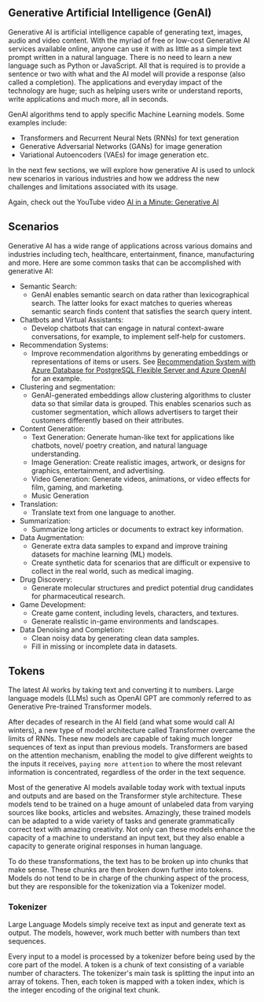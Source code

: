 ## Generative Artificial Intelligence (GenAI)

Generative AI is artificial intelligence capable of generating text, images, audio and video content. With the myriad of free or low-cost Generative AI services available online, anyone can use it with as little as a simple text prompt written in a natural language. There is no need to learn a new language such as Python or JavaScript. All that is required is to provide a sentence or two with what and the AI model will provide a response (also called a completion). The applications and everyday impact of the technology are huge; such as helping users write or understand reports, write applications and much more, all in seconds.

GenAI algorithms tend to apply specific Machine Learning models. Some examples include:

- Transformers and Recurrent Neural Nets (RNNs) for text generation
- Generative Adversarial Networks (GANs) for image generation
- Variational Autoencoders (VAEs) for image generation etc.

In the next few sections, we will explore how generative AI is used to unlock new scenarios in various industries and how we address the new challenges and limitations associated with its usage.

Again, check out the YouTube video [AI in a Minute: Generative AI](https://youtu.be/om7iYSucLrk)

## Scenarios

Generative AI has a wide range of applications across various domains and industries including tech, healthcare, entertainment, finance, manufacturing and more. Here are some common tasks that can be accomplished with generative AI:

- Semantic Search:
  - GenAI enables semantic search on data rather than lexicographical search. The latter looks for exact matches to queries whereas semantic search finds content that satisfies the search query intent.
- Chatbots and Virtual Assistants:
  - Develop chatbots that can engage in natural context-aware conversations, for example, to implement self-help for customers.
- Recommendation Systems:
  - Improve recommendation algorithms by generating embeddings or representations of items or users. See [Recommendation System with Azure Database for PostgreSQL Flexible Server and Azure OpenAI](https://learn.microsoft.com/azure/postgresql/flexible-server/generative-ai-recommendation-system) for an example.
- Clustering and segmentation:
  - GenAI-generated embeddings allow clustering algorithms to cluster data so that similar data is grouped. This enables scenarios such as customer segmentation, which allows advertisers to target their customers differently based on their attributes.
- Content Generation:
  - Text Generation: Generate human-like text for applications like chatbots, novel/ poetry creation, and natural language understanding.
  - Image Generation: Create realistic images, artwork, or designs for graphics, entertainment, and advertising.
  - Video Generation: Generate videos, animations, or video effects for film, gaming, and marketing.
  - Music Generation
- Translation:
  - Translate text from one language to another.
- Summarization:
  - Summarize long articles or documents to extract key information.
- Data Augmentation:
  - Generate extra data samples to expand and improve training datasets for machine learning (ML) models.
  - Create synthetic data for scenarios that are difficult or expensive to collect in the real world, such as medical imaging.
- Drug Discovery:
  - Generate molecular structures and predict potential drug candidates for pharmaceutical research.
- Game Development:
  - Create game content, including levels, characters, and textures.
  - Generate realistic in-game environments and landscapes.
- Data Denoising and Completion:
  - Clean noisy data by generating clean data samples.
  - Fill in missing or incomplete data in datasets.

## Tokens

The latest AI works by taking text and converting it to numbers. Large language models (LLMs) such as OpenAI GPT are commonly referred to as Generative Pre-trained Transformer models.

After decades of research in the AI field (and what some would call AI winters), a new type of model architecture called Transformer overcame the limits of RNNs. These new models are capable of taking much longer sequences of text as input than previous models. Transformers are based on the attention mechanism, enabling the model to give different weights to the inputs it receives, `paying more attention` to where the most relevant information is concentrated, regardless of the order in the text sequence.

Most of the generative AI models available today work with textual inputs and outputs and are based on the Transformer style architecture. These models tend to be trained on a huge amount of unlabeled data from varying sources like books, articles and websites. Amazingly, these trained models can be adapted to a wide variety of tasks and generate grammatically correct text with amazing creativity. Not only can these models enhance the capacity of a machine to understand an input text, but they also enable a capacity to generate original responses in human language. 

To do these transformations, the text has to be broken up into chunks that make sense. These chunks are then broken down further into tokens. Models do not tend to be in charge of the chunking aspect of the process, but they are responsible for the tokenization via a Tokenizer model.

### Tokenizer

Large Language Models simply receive text as input and generate text as output. The models, however, work much better with numbers than text sequences.

Every input to a model is processed by a tokenizer before being used by the core part of the model. A token is a chunk of text consisting of a variable number of characters. The tokenizer's main task is splitting the input into an array of tokens. Then, each token is mapped with a token index, which is the integer encoding of the original text chunk.
